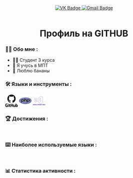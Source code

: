 <div id="badges" align ="center">
  <a href= "https://vk.com/id748018272">
     <img src= "https://img.shields.io/badge/VK-blue?style=for-the-badge&logo=VK&logoColor=white" alt="VK Badge"/>
  </a>
  <a href= "https://mail.google.com/mail/u/0/#inbox">
     <img src= "https://img.shields.io/badge/Email-red?style=for-the-badge&logo=Gmail&logoColor=white" alt="Gmail Badge"/>
  </a>
</div>
<div id="viewprof" aligh="center">
  <img src="https://komarev.com/ghpvc/?username=Manukov467&style=flat-square&color=blue" alt=""/>
</div>

<div id="heythere" align="center">
<h1> Профиль на GITHUB </h1>
</div>

### :man_technologist: Обо мне :

- :man_student: Студент 3 курса
- :school: Я учусь в МПТ
- :banana: Люблю бананы

### :hammer_and_wrench: Языки и инструменты :
<div>
 <img src= "https://github.com/devicons/devicon/blob/master/icons/github/github-original-wordmark.svg" width="40" height="40"/>
  <img src= "https://github.com/devicons/devicon/blob/master/icons/php/php-original.svg" width="40" height="40"/>
  <img src= "https://github.com/devicons/devicon/blob/master/icons/visualstudio/visualstudio-line-wordmark.svg" width="40" height="40"/>
</div>

### :trophy: Достижения :

<div>
  <img src="https://github-profile-trophy.vercel.app/?username=Manukov467" alt=""/>
</div>

### :keyboard: Наиболее используемые языки :
<div>
  <img src="(https://github-readme-stats.vercel.app/api/top-langs/?username=Manukov467)](https://github.com/Manukov467/github-readme-stats)" alt=""/>
</div>

### :bar_chart: Статистика активности :
<div>
  <img src="https://github-readme-activity-graph.vercel.app/graph?username=Manukov467&theme=github" alt=""/>
</div>

